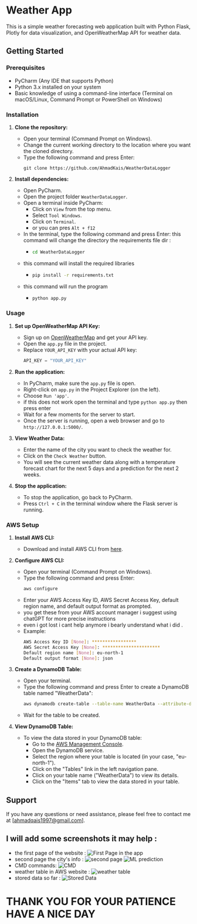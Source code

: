 # Weather App

This is a simple weather forecasting web application built with Python Flask, Plotly for data visualization, and OpenWeatherMap API for weather data.

## Getting Started

### Prerequisites

- PyCharm (Any IDE that supports Python)
- Python 3.x installed on your system
- Basic knowledge of using a command-line interface (Terminal on macOS/Linux, Command Prompt or PowerShell on Windows)

### Installation

1. **Clone the repository:**
    - Open your terminal (Command Prompt on Windows).
    - Change the current working directory to the location where you want the cloned directory.
    - Type the following command and press Enter:
        ```
        git clone https://github.com/AhmadKais/WeatherDataLogger
        ```
        
2. **Install dependencies:**
    - Open PyCharm.
    - Open the project folder `WeatherDataLogger`.
    - Open a terminal inside PyCharm:
        - Click on `View` from the top menu.
        - Select `Tool Windows`.
        - Click on `Terminal`.
        - or you can pres `Alt + f12`
    - In the terminal, type the following command and press Enter:
      this command will change the directory the requirements file dir :
      - ```sh
        cd WeatherDataLogger
        ```  
    - this command will install the required libraries 
      - ```sh
        pip install -r requirements.txt
        ```
    - this command will run the program 
      - ```sh
        python app.py
        ```

### Usage

1. **Set up OpenWeatherMap API Key:**
    - Sign up on [OpenWeatherMap](https://openweathermap.org/) and get your API key.
    - Open the `app.py` file in the project.
    - Replace `YOUR_API_KEY` with your actual API key:
        ```python
        API_KEY = "YOUR_API_KEY"
        ```

2. **Run the application:**
    - In PyCharm, make sure the `app.py` file is open.
    - Right-click on `app.py` in the Project Explorer (on the left).
    - Choose `Run 'app'`.
    - if this does not work open the terminal and type `python app.py` then press enter
    - Wait for a few moments for the server to start.
    - Once the server is running, open a web browser and go to `http://127.0.0.1:5000/`.

3. **View Weather Data:**
    - Enter the name of the city you want to check the weather for.
    - Click on the `Check Weather` button.
    - You will see the current weather data along with a temperature forecast chart for the next 5 days and a prediction for the next 2 weeks.

4. **Stop the application:**
    - To stop the application, go back to PyCharm.
    - Press `Ctrl + C` in the terminal window where the Flask server is running.
### AWS Setup

1. **Install AWS CLI:**
    - Download and install AWS CLI from [here](https://aws.amazon.com/cli/).

2. **Configure AWS CLI:**
    - Open your terminal (Command Prompt on Windows).
    - Type the following command and press Enter:
        ```sh
        aws configure
        ```
    - Enter your AWS Access Key ID, AWS Secret Access Key, default region name, and default output format as prompted.
    - you get these from your AWS account manager i suggest using chatGPT for more precise instructions
    - even i got lost i cant help anymore i bearly understand what i did .
    - 
      Example:
      ```sh
      AWS Access Key ID [None]: *****************
      AWS Secret Access Key [None]: **********************
      Default region name [None]: eu-north-1
      Default output format [None]: json
      ```

3. **Create a DynamoDB Table:**
    - Open your terminal.
    - Type the following command and press Enter to create a DynamoDB table named "WeatherData":
      ```sh
      aws dynamodb create-table --table-name WeatherData --attribute-definitions AttributeName=city,AttributeType=S AttributeName=timestamp,AttributeType=N --key-schema AttributeName=city,KeyType=HASH AttributeName=timestamp,KeyType=RANGE --billing-mode PAY_PER_REQUEST
      ```
    - Wait for the table to be created.

4. **View DynamoDB Table:**
    - To view the data stored in your DynamoDB table:
        - Go to the [AWS Management Console](https://aws.amazon.com/console/).
        - Open the DynamoDB service.
        - Select the region where your table is located (in your case, "eu-north-1").
        - Click on the "Tables" link in the left navigation pane.
        - Click on your table name ("WeatherData") to view its details.
        - Click on the "Items" tab to view the data stored in your table.

## Support

If you have any questions or need assistance, please feel free to contact me at [ahmadqais1997@gmail.com].


## I will add some screenshots it  may help :
   - the first page of the website :
   ![First Page in the app](first%20page.jpeg)
   - second page the city's info :
   ![second page](city%20temperature.jpeg)
   ![ML prediction](two%20weeks%20prediction.jpeg)
   - CMD commands:
   ![CMD](CMD%20AWS%20connection.jpeg)
   - weather table in AWS website : 
   ![weather table](WeatherTable.jpeg)
   - stored data so far : 
   ![Stored Data](previous%20searches.jpeg)
# THANK YOU FOR YOUR PATIENCE HAVE A NICE DAY


